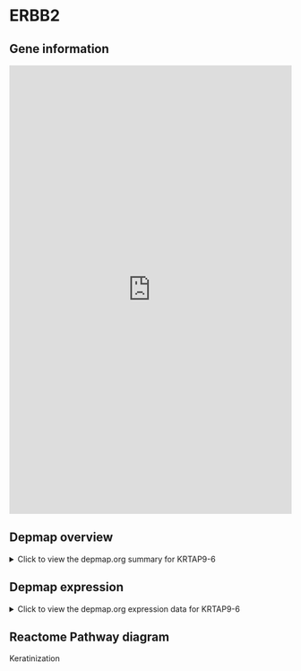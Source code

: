 <h1>ERBB2</h1>

<h2>Gene information</h2>
<iframe src="https://depmap.org/portal/gene/KRTAP9-6?tab=about" style="border:none;width:100%;height:800px"></iframe>

<h2>Depmap overview</h2>
<details>
  <summary>Click to view the depmap.org summary for KRTAP9-6</summary>
  <iframe src="https://depmap.org/portal/gene/KRTAP9-6?tab=overview" style="border:none;width:100%;height:800px"></iframe>
</details>

<h2>Depmap expression</h2>
<details>
  <summary>Click to view the depmap.org expression data for KRTAP9-6</summary>
  <iframe src="https://depmap.org/portal/gene/KRTAP9-6?tab=characterization" style="border:none;width:100%;height:800px"></iframe>
</details>



<h2>Reactome Pathway diagram</h2>
Keratinization
<div id="diagramHolder"></div>

<script>
    //Creating the Reactome Diagram widget
    //Take into account a proxy needs to be set up in your server side pointing to www.reactome.org
    function onReactomeDiagramReady(){  //This function is automatically called when the widget code is ready to be used
        var diagram = Reactome.Diagram.create({
            "placeHolder" : "diagramHolder",
            "width" : 900,
            "height" : 500
        });

        //Initialising it to the "Hemostasis" pathway
        diagram.loadDiagram("R-HSA-6805567");

        //Adding different listeners

        diagram.onDiagramLoaded(function (loaded) {
            console.info("Loaded ", loaded);
            diagram.flagItems("BAD");
	    diagram.flagItems("Q92934");
            if (loaded == "R-HSA-6805567") diagram.selectItem("R-HSA-6805567");
        });

     }
</script>



